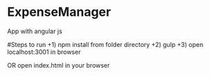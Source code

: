 # ExpenseManager
App with angular js

#Steps to run
+1) npm install from folder directory
+2) gulp
+3) open localhost:3001 in browser

OR
open index.html in your browser